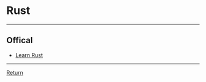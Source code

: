 # Rust

---

## Offical

- [Learn Rust](https://www.rust-lang.org/learn)

---

[Return](./../readme.md)
